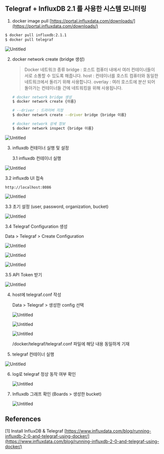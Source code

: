 ## Telegraf + InfluxDB 2.1 를 사용한 시스템 모니터링

1. docker image pull
[https://portal.influxdata.com/downloads/](https://portal.influxdata.com/downloads/)

```bash
$ docker pull influxdb:2.1.1
$ docker pull telegraf
```

![Untitled](https://s3.us-west-2.amazonaws.com/secure.notion-static.com/ee17b284-c5e5-4a48-a212-06e14e515eb3/Untitled.png?X-Amz-Algorithm=AWS4-HMAC-SHA256&X-Amz-Content-Sha256=UNSIGNED-PAYLOAD&X-Amz-Credential=AKIAT73L2G45EIPT3X45%2F20211214%2Fus-west-2%2Fs3%2Faws4_request&X-Amz-Date=20211214T015302Z&X-Amz-Expires=86400&X-Amz-Signature=a4cb933749130c34346d2fc00feea4c0e60714e2cc40801b7fa85c1f8ced3883&X-Amz-SignedHeaders=host&response-content-disposition=filename%20%3D%22Untitled.png%22&x-id=GetObject)

2. docker network create (bridge 생성)

    
    > Docker 네트워크 종류
    bridge : 호스트 컴퓨터 내에서 여러 컨테이너들이 서로 소통할 수 있도록 해줍니다.
    host : 컨테이너를 호스트 컴퓨터와 동일한 네트워크에서 돌리기 위해 사용합니다.
    overlay : 여러 호스트에 분산 되어 돌아가는 컨테이너들 간에 네트워킹을 위해 사용됩니다.
    > 
    
    ```bash
    # docker network bridge 생성
    $ docker network create {이름}
    
    # --driver : 드라이버 지정
    $ docker network create --driver bridge {bridge 이름}
    
    # docker network 상세 정보
    $ docker network inspect {bridge 이름}
    ```
    

![Untitled](https://s3.us-west-2.amazonaws.com/secure.notion-static.com/3165f4fb-7d1b-4c97-bdf1-0c9aecfdf533/Untitled.png?X-Amz-Algorithm=AWS4-HMAC-SHA256&X-Amz-Content-Sha256=UNSIGNED-PAYLOAD&X-Amz-Credential=AKIAT73L2G45EIPT3X45%2F20211214%2Fus-west-2%2Fs3%2Faws4_request&X-Amz-Date=20211214T015337Z&X-Amz-Expires=86400&X-Amz-Signature=b73844371625abc92f94cc46a778ced1784cc1f4f424754328a48aaee356a027&X-Amz-SignedHeaders=host&response-content-disposition=filename%20%3D%22Untitled.png%22&x-id=GetObject)

3. influxdb 컨테이너 실행 및 설정
    
    3.1 influxdb 컨테이너 실행
    

  ![Untitled](https://s3.us-west-2.amazonaws.com/secure.notion-static.com/a4e99d89-5ae6-4a0f-a7a6-4aa2698a725a/Untitled.png?X-Amz-Algorithm=AWS4-HMAC-SHA256&X-Amz-Content-Sha256=UNSIGNED-PAYLOAD&X-Amz-Credential=AKIAT73L2G45EIPT3X45%2F20211214%2Fus-west-2%2Fs3%2Faws4_request&X-Amz-Date=20211214T015345Z&X-Amz-Expires=86400&X-Amz-Signature=6851d871fcad7cecc4df605c22150a67d6c98532063c1dd147f65c2eced0fe4b&X-Amz-SignedHeaders=host&response-content-disposition=filename%20%3D%22Untitled.png%22&x-id=GetObject)

  3.2 influxdb UI 접속

  `http://localhost:8086`

  ![Untitled](https://s3.us-west-2.amazonaws.com/secure.notion-static.com/46914bf0-8dd1-4ba2-9755-45970a5e3b14/Untitled.png?X-Amz-Algorithm=AWS4-HMAC-SHA256&X-Amz-Content-Sha256=UNSIGNED-PAYLOAD&X-Amz-Credential=AKIAT73L2G45EIPT3X45%2F20211214%2Fus-west-2%2Fs3%2Faws4_request&X-Amz-Date=20211214T015355Z&X-Amz-Expires=86400&X-Amz-Signature=5b97467b2dab6b890b923d8ec87a33e6f587d6c57012b7ff228037b6cfbe715e&X-Amz-SignedHeaders=host&response-content-disposition=filename%20%3D%22Untitled.png%22&x-id=GetObject)

  
  3.3 초기 설정 (user, password, organization, bucket)

  ![Untitled](https://s3.us-west-2.amazonaws.com/secure.notion-static.com/ec8bae6c-16d4-49f9-9e33-469ea92bc7bf/Untitled.png?X-Amz-Algorithm=AWS4-HMAC-SHA256&X-Amz-Content-Sha256=UNSIGNED-PAYLOAD&X-Amz-Credential=AKIAT73L2G45EIPT3X45%2F20211214%2Fus-west-2%2Fs3%2Faws4_request&X-Amz-Date=20211214T015403Z&X-Amz-Expires=86400&X-Amz-Signature=7f1a2051809e03d683f6599961d8bbd3de71dda20ce559e1443b2335cb44df6a&X-Amz-SignedHeaders=host&response-content-disposition=filename%20%3D%22Untitled.png%22&x-id=GetObject)

  
  3.4 Telegraf Configuration 생성

  Data > Telegraf > Create Configuration

  ![Untitled](https://s3.us-west-2.amazonaws.com/secure.notion-static.com/69025e9c-d1bb-4ab7-9c54-81a901c2120d/Untitled.png?X-Amz-Algorithm=AWS4-HMAC-SHA256&X-Amz-Content-Sha256=UNSIGNED-PAYLOAD&X-Amz-Credential=AKIAT73L2G45EIPT3X45%2F20211214%2Fus-west-2%2Fs3%2Faws4_request&X-Amz-Date=20211214T015447Z&X-Amz-Expires=86400&X-Amz-Signature=bf6d99dec968c59690d56a1cb60d43040b3b29560c67ba36e3842e506fc0d591&X-Amz-SignedHeaders=host&response-content-disposition=filename%20%3D%22Untitled.png%22&x-id=GetObject)
  
  ![Untitled](https://s3.us-west-2.amazonaws.com/secure.notion-static.com/2339b627-568f-4811-8332-fe22d1c0371d/Untitled.png?X-Amz-Algorithm=AWS4-HMAC-SHA256&X-Amz-Content-Sha256=UNSIGNED-PAYLOAD&X-Amz-Credential=AKIAT73L2G45EIPT3X45%2F20211214%2Fus-west-2%2Fs3%2Faws4_request&X-Amz-Date=20211214T015454Z&X-Amz-Expires=86400&X-Amz-Signature=bc23552c639e4558873dacb50c5c94c7de7df8f7e2a9345f8c6f9c08401d11ef&X-Amz-SignedHeaders=host&response-content-disposition=filename%20%3D%22Untitled.png%22&x-id=GetObject)

  ![Untitled](https://s3.us-west-2.amazonaws.com/secure.notion-static.com/83b8d907-e08d-4c07-bacb-b987c0d4f45a/Untitled.png?X-Amz-Algorithm=AWS4-HMAC-SHA256&X-Amz-Content-Sha256=UNSIGNED-PAYLOAD&X-Amz-Credential=AKIAT73L2G45EIPT3X45%2F20211214%2Fus-west-2%2Fs3%2Faws4_request&X-Amz-Date=20211214T015504Z&X-Amz-Expires=86400&X-Amz-Signature=c385a7aec4b6e70b23779b400316c4c524f44214e8d0a517e6f69a3610251917&X-Amz-SignedHeaders=host&response-content-disposition=filename%20%3D%22Untitled.png%22&x-id=GetObject)

  
  3.5 API Token 받기

  ![Untitled](https://s3.us-west-2.amazonaws.com/secure.notion-static.com/2df6efb0-e293-4a0e-b501-74c569dc1622/Untitled.png?X-Amz-Algorithm=AWS4-HMAC-SHA256&X-Amz-Content-Sha256=UNSIGNED-PAYLOAD&X-Amz-Credential=AKIAT73L2G45EIPT3X45%2F20211209%2Fus-west-2%2Fs3%2Faws4_request&X-Amz-Date=20211209T025453Z&X-Amz-Expires=86400&X-Amz-Signature=9c3a3a8ec14b7788fd9dc4ef9828709c29b68ca83b5664f5b09045e5fabf4028&X-Amz-SignedHeaders=host&response-content-disposition=filename%20%3D%22Untitled.png%22&x-id=GetObject)


4. host에 telegraf.conf 작성
    
    Data > Telegraf > 생성한 config 선택
    
    ![Untitled](https://s3.us-west-2.amazonaws.com/secure.notion-static.com/4957edfd-0456-41cc-911e-178b2ad181a5/Untitled.png?X-Amz-Algorithm=AWS4-HMAC-SHA256&X-Amz-Content-Sha256=UNSIGNED-PAYLOAD&X-Amz-Credential=AKIAT73L2G45EIPT3X45%2F20211214%2Fus-west-2%2Fs3%2Faws4_request&X-Amz-Date=20211214T015516Z&X-Amz-Expires=86400&X-Amz-Signature=dbc9d0c3fdc49066662d2fbb894bf7d6048852a07f7ddd2571ef634e19c3c834&X-Amz-SignedHeaders=host&response-content-disposition=filename%20%3D%22Untitled.png%22&x-id=GetObject)
    
    ![Untitled](https://s3.us-west-2.amazonaws.com/secure.notion-static.com/a756b00f-780f-45ba-9355-3b1e2604e6bc/Untitled.png?X-Amz-Algorithm=AWS4-HMAC-SHA256&X-Amz-Content-Sha256=UNSIGNED-PAYLOAD&X-Amz-Credential=AKIAT73L2G45EIPT3X45%2F20211214%2Fus-west-2%2Fs3%2Faws4_request&X-Amz-Date=20211214T015530Z&X-Amz-Expires=86400&X-Amz-Signature=0f5fb5a6b1ecf8f06662db6068328b766ca36af35a50e340c3519ef542c01701&X-Amz-SignedHeaders=host&response-content-disposition=filename%20%3D%22Untitled.png%22&x-id=GetObject)
    
    ![Untitled](https://s3.us-west-2.amazonaws.com/secure.notion-static.com/c1c05d3c-0ba0-4322-b026-6d87f9651316/Untitled.png?X-Amz-Algorithm=AWS4-HMAC-SHA256&X-Amz-Content-Sha256=UNSIGNED-PAYLOAD&X-Amz-Credential=AKIAT73L2G45EIPT3X45%2F20211214%2Fus-west-2%2Fs3%2Faws4_request&X-Amz-Date=20211214T015538Z&X-Amz-Expires=86400&X-Amz-Signature=3c9e9e2e4e5dbc2945c398afdfdc3323ccd4da395412a6c48f8d858a5c10d83b&X-Amz-SignedHeaders=host&response-content-disposition=filename%20%3D%22Untitled.png%22&x-id=GetObject)
    
    /docker/telegraf/telegraf.conf 파일에 해당 내용 동일하게 기재
    

5. telegraf 컨테이너 실행

![Untitled](https://s3.us-west-2.amazonaws.com/secure.notion-static.com/20741fb0-8c26-4e9f-9ccd-2cb7b98f59e2/Untitled.png?X-Amz-Algorithm=AWS4-HMAC-SHA256&X-Amz-Content-Sha256=UNSIGNED-PAYLOAD&X-Amz-Credential=AKIAT73L2G45EIPT3X45%2F20211214%2Fus-west-2%2Fs3%2Faws4_request&X-Amz-Date=20211214T015550Z&X-Amz-Expires=86400&X-Amz-Signature=9fbd1cbf711a23e9de1afce72e6cae4b299e81bbee4591d199fc70fee108fd6d&X-Amz-SignedHeaders=host&response-content-disposition=filename%20%3D%22Untitled.png%22&x-id=GetObject)


6. log로 telegraf 정상 동작 여부 확인
    
    ![Untitled](https://s3.us-west-2.amazonaws.com/secure.notion-static.com/c89ca1c3-35c9-487c-9468-a3557bd9086f/Untitled.png?X-Amz-Algorithm=AWS4-HMAC-SHA256&X-Amz-Content-Sha256=UNSIGNED-PAYLOAD&X-Amz-Credential=AKIAT73L2G45EIPT3X45%2F20211214%2Fus-west-2%2Fs3%2Faws4_request&X-Amz-Date=20211214T015608Z&X-Amz-Expires=86400&X-Amz-Signature=13b297a7129af09bd4560da6669c466219511c328e7bb392d946bc99fe2141d6&X-Amz-SignedHeaders=host&response-content-disposition=filename%20%3D%22Untitled.png%22&x-id=GetObject)
    

7. Influxdb 그래프 확인 (Boards > 생성한 bucket)
    
    ![Untitled](https://s3.us-west-2.amazonaws.com/secure.notion-static.com/e288808a-2b38-4e4d-b49f-27ab0630e975/Untitled.png?X-Amz-Algorithm=AWS4-HMAC-SHA256&X-Amz-Content-Sha256=UNSIGNED-PAYLOAD&X-Amz-Credential=AKIAT73L2G45EIPT3X45%2F20211214%2Fus-west-2%2Fs3%2Faws4_request&X-Amz-Date=20211214T015615Z&X-Amz-Expires=86400&X-Amz-Signature=f9fa3b40e7b2759197727a998b19a008e95197264a41341829b8ec92eba944b5&X-Amz-SignedHeaders=host&response-content-disposition=filename%20%3D%22Untitled.png%22&x-id=GetObject)
    

## References

[1] Install InfluxDB & Telegraf [https://www.influxdata.com/blog/running-influxdb-2-0-and-telegraf-using-docker/](https://www.influxdata.com/blog/running-influxdb-2-0-and-telegraf-using-docker/)
